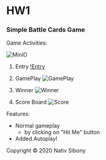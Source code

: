 # HW1
 
### Simple Battle Cards Game
 
Game Activities:

![MinIO](https://raw.githubusercontent.com/minio/minio/master/.github/logo.svg?sanitize=true)


1. Entry
[!Entry](https://ibb.co/k4KNDdq)

2. GamePlay
![GamePlay](https://imgur.com/KrhsSMJ)

3. Winner
![Winner](https://imgur.com/vj8h92N)

4. Score Board
![Score](https://imgur.com/soqxowR)


Features:

* Normal gameplay 
  * by clicking on "Hit Me" button
* Added Autoplay!

Copyright © 2020 Nativ Sibony
